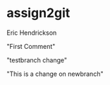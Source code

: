 # assign2git
Eric Hendrickson

"First Comment"

"testbranch change"

"This is a change on newbranch"
